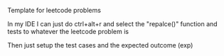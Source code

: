 Template for leetcode problems

In my IDE I can just do ctrl+alt+r and select the "repalce()" function and tests to whatever the leetcode problem is

Then just setup the test cases and the expected outcome (exp)
